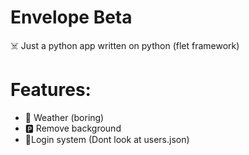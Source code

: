 # Envelope Beta
☠️ Just a python app written on python (flet framework)

# Features:
* 🔆 Weather (boring)
* 🅿️ Remove background 
* 🧠Login system (Dont look at users.json)

